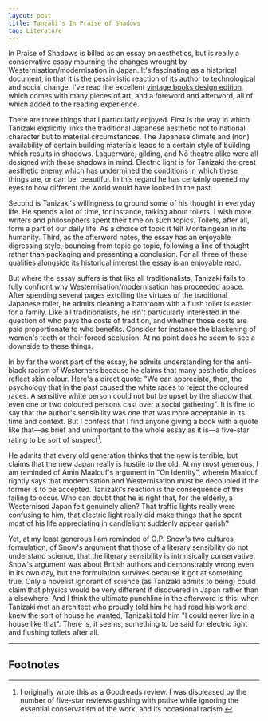 ```yaml
---
layout: post
title: Tanzaki's In Praise of Shadows
tag: Literature
---
```


In Praise of Shadows is billed as an essay on aesthetics, but is really a conservative essay mourning the changes wrought by Westernisation/modernisation in Japan. It's fascinating as a historical document, in that it is the pessimistic reaction of its author to technological and social change. I've read the excellent [vintage books design edition](https://www.waterstones.com/book/in-praise-of-shadows/junichiro-tanizaki/9781784875572), which comes with many pieces of art, and a foreword and afterword, all of which added to the reading experience.

There are three things that I particularly enjoyed. First is the way in which Tanizaki explicitly links the traditional Japanese aesthetic not to national character but to material circumstances. The Japanese climate and (non) availability of certain building materials leads to a certain style of building which results in shadows. Laquerware, gilding, and Nō theatre alike were all designed with these shadows in mind. Electric light is for Tanizaki the great aesthetic enemy which has undermined the conditions in which these things are, or can be, beautiful. In this regard he has certainly opened my eyes to how different the world would have looked in the past.

Second is Tanizaki's willingness to ground some of his thought in everyday life. He spends a lot of time, for instance, talking about toilets. I wish more writers and philosophers spent their time on such topics. Toilets, after all, form a part of our daily life. As a choice of topic it felt Montaingean in its humanity. Third, as the afterword notes, the essay has an enjoyable digressing style, bouncing from topic go topic, following a line of thought rather than packaging and presenting a conclusion. For all three of these qualities alongside its historical interest the essay is an enjoyable read.

But where the essay suffers is that like all traditionalists, Tanizaki fails to fully confront why Westernisation/modernisation has proceeded apace. After spending several pages extolling the virtues of the traditional Japanese toilet, he admits cleaning a bathroom with a flush toilet is easier for a family. Like all traditionalists, he isn't particularly interested in the question of who pays the costs of tradition, and whether those costs are paid proportionate to who benefits. Consider for instance the blackening of women's teeth or their forced seclusion. At no point does he seem to see a downside to these things.

In by far the worst part of the essay, he admits understanding for the anti-black racism of Westerners because he claims that many aesthetic choices reflect skin colour. Here's a direct quote: "We can appreciate, then, the psychology that in the past caused the white races to reject the coloured races. A sensitive white person could not but be upset by the shadow that even one or two coloured persons cast over a social gathering". It is fine to say that the author's sensibility was one that was more acceptable in its time and context. But I confess that I find anyone giving a book with a quote like that—as brief and unimportant to the whole essay as it is—a five-star rating to be sort of suspect[^1].

He admits that every old generation thinks that the new is terrible, but claims that the new Japan really is hostile to the old. At my most generous, I am reminded of Amin Maalouf's argument in "On Identity", wherein Maalouf rightly says that modernisation and Westernisation must be decoupled if the former is to be accepted. Tanizaki's reaction is the consequence of this failing to occur. Who can doubt that he is right that, for the elderly, a Westernised Japan felt genuinely alien? That traffic lights really were confusing to him, that electric light really did make things that he spent most of his life appreciating in candlelight suddenly appear garish?

Yet, at my least generous I am reminded of C.P. Snow's two cultures formulation, of Snow's argument that those of a literary sensibility do not understand science, that the literary sensibility is intrinsically conservative. Snow's argument was about British authors and demonstrably wrong even in its own day, but the formulation survives because it got at something true. Only a novelist ignorant of science (as Tanizaki admits to being) could claim that physics would be very different if discovered in Japan rather than a elsewhere. And I think the ultimate punchline in the afterword is this: when Tanizaki met an architect who proudly told him he had read his work and knew the sort of house he wanted, Tanizaki told him "I could never live in a house like that". There is, it seems, something to be said for electric light and flushing toilets after all.

---

## Footnotes

[^1]: I originally wrote this as a Goodreads review. I was displeased by the number of five-star reviews gushing with praise while ignoring the essential conservatism of the work, and its occasional racism.
